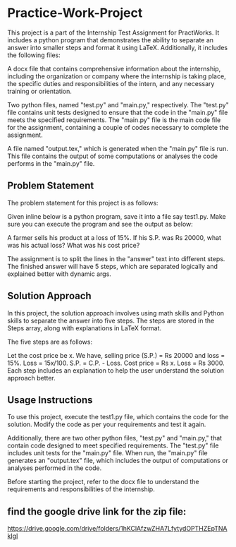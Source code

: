 # Practice-Work-Project
This project is a part of the Internship Test Assignment for PractWorks. It includes a python program that demonstrates the ability to separate an answer into smaller steps and format it using LaTeX. Additionally, it includes the following files:

A docx file that contains comprehensive information about the internship, including the organization or company where the internship is taking place, the specific duties and responsibilities of the intern, and any necessary training or orientation.

Two python files, named "test.py" and "main.py," respectively. The "test.py" file contains unit tests designed to ensure that the code in the "main.py" file meets the specified requirements. The "main.py" file is the main code file for the assignment, containing a couple of codes necessary to complete the assignment.

A file named "output.tex," which is generated when the "main.py" file is run. This file contains the output of some computations or analyses the code performs in the "main.py" file.

## Problem Statement
The problem statement for this project is as follows:

Given inline below is a python program, save it into a file say test1.py. Make sure you can execute the program and see the output as below:

A farmer sells his product at a loss of 15%. If his S.P. was Rs 20000, what was his actual loss? What was his cost price?

The assignment is to split the lines in the "answer" text into different steps. The finished answer will have 5 steps, which are separated logically and explained better with dynamic args.

## Solution Approach
In this project, the solution approach involves using math skills and Python skills to separate the answer into five steps. The steps are stored in the Steps array, along with explanations in LaTeX format.

The five steps are as follows:

Let the cost price be x.
We have, selling price (S.P.) = Rs 20000 and loss = 15%.
Loss = 15x/100.
S.P. = C.P. - Loss.
Cost price = Rs x. Loss = Rs 3000.
Each step includes an explanation to help the user understand the solution approach better.

## Usage Instructions
To use this project, execute the test1.py file, which contains the code for the solution. Modify the code as per your requirements and test it again.

Additionally, there are two other python files, "test.py" and "main.py," that contain code designed to meet specified requirements. The "test.py" file includes unit tests for the "main.py" file. When run, the "main.py" file generates an "output.tex" file, which includes the output of computations or analyses performed in the code.

Before starting the project, refer to the docx file to understand the requirements and responsibilities of the internship.

## find the google drive link for the zip file:
https://drive.google.com/drive/folders/1hKClAfzwZHA7LfytydOPTHZEpTNAkIgI
